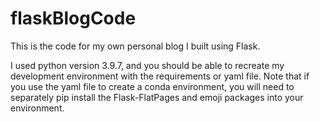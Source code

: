 # flaskBlogCode
This is the code for my own personal blog I built using Flask.

I used python version 3.9.7, and you should be able to recreate my development environment with the requirements or yaml file.
Note that if you use the yaml file to create a conda environment, you will need to separately pip install the Flask-FlatPages and emoji packages into your environment.
